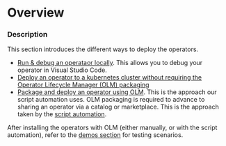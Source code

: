 # Overview

### Description

This section introduces the different ways to deploy the operators.

* [Run & debug an operataor locally](./dev-run-operator-locally.md).  This allows you to debug your operator in Visual Studio Code.
* [Deploy an operator to a kubernetes cluster without requiring the Operator Lifecycle Manager (OLM) packaging](./dev-run-operators-without-olm.md)
* [Package and deploy an operator using OLM](./dev-run-operator-with-olm.md). This is the approach our script automation uses. OLM packaging is required to advance to sharing an operator via a catalog or marketplace.  This is the approach taken by the [script automation](./automation-overview.md).

After installing the operators with OLM (either manually, or with the script automation), refer to the [demos section](./demos-overview.md) for testing scenarios.